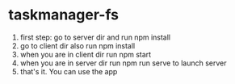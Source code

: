 # taskmanager-fs
1. first step: go to server dir and run npm install
2. go to client dir also run npm install
3. when you are in client dir run npm start
4. when you are in server dir run npm run serve to launch server
5. that's it. You can use the app
